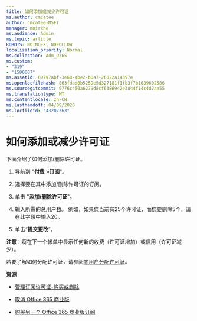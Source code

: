 ```yaml
---
title: 如何添加或减少许可证
ms.author: cmcatee
author: cmcatee-MSFT
manager: mnirkhe
ms.audience: Admin
ms.topic: article
ROBOTS: NOINDEX, NOFOLLOW
localization_priority: Normal
ms.collection: Adm_O365
ms.custom:
- "319"
- "1500007"
ms.assetid: 69797abf-3e60-4be2-b0a7-26022a14397e
ms.openlocfilehash: 863fdad0b5259e5d327181f1fb3f7b1039602586
ms.sourcegitcommit: 0776c450a6279d8cf6386942e3844f14c4d2aa55
ms.translationtype: MT
ms.contentlocale: zh-CN
ms.lasthandoff: 04/09/2020
ms.locfileid: "43207363"
---
```

# <a name="how-to-add-or-reduce-licenses"></a>如何添加或减少许可证

下面介绍了如何添加/删除许可证。
  
1. 导航到 "**付费 >[订阅](https://portal.office.com/adminportal/home#/subscriptions)**"。

2. 选择要在其中添加/删除许可证的订阅。

3. 单击 "**添加/删除许可证**"。

4. 输入所需的总用户数。 例如，如果您当前有25个许可证，而您要删除5个，请在此字段中输入20。

5. 单击“**提交更改**”。

**注意**：将在下一个帐单中显示任何新的收费（许可证增加）或信用（许可证减少）。

若要了解如何分配许可证，请参阅[向用户分配许可证](https://docs.microsoft.com/microsoft-365/admin/manage/assign-licenses-to-users)。

 **资源**
  
- [管理订阅许可证-购买或删除](https://docs.microsoft.com/en-us/microsoft-365/commerce/licenses/buy-licenses)

- [取消 Office 365 商业版](https://support.office.com/article/Cancel-Office-365-for-business-b1bc0bef-4608-4601-813a-cdd9f746709a)

- [购买另一个 Office 365 商业版订阅](https://support.office.com/article/Buy-another-Office-365-for-business-subscription-fab3b86c-3359-4042-8692-5d4dc7550b7c)
